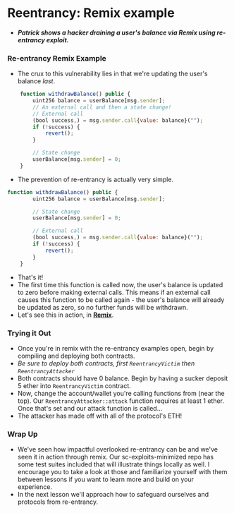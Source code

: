 # Reentrancy: Remix example
- ***Patrick shows a hacker draining a user's balance via Remix using re-entrancy exploit.***

### Re-entrancy Remix Example
- The crux to this vulnerability lies in that we're updating the user's balance _last_.

```js
    function withdrawBalance() public {
        uint256 balance = userBalance[msg.sender];
        // An external call and then a state change!
        // External call
        (bool success,) = msg.sender.call{value: balance}("");
        if (!success) {
            revert();
        }

        // State change
        userBalance[msg.sender] = 0;
    }
```

- The prevention of re-entrancy is actually very simple.

```JavaScript
function withdrawBalance() public {
        uint256 balance = userBalance[msg.sender];

        // State change
        userBalance[msg.sender] = 0;

        // External call
        (bool success,) = msg.sender.call{value: balance}("");
        if (!success) {
            revert();
        }
    }
```

- That's it!
- The first time this function is called now, the user's balance is updated to zero before making external calls. This means if an external call causes this function to be called again - the user's balance will already be updated as zero, so no further funds will be withdrawn.
- Let's see this in action, in **[Remix](https://remix.ethereum.org/#url=https://github.com/Cyfrin/sc-exploits-minimized/blob/main/src/reentrancy/Reentrancy.sol\&lang=en\&optimize=false\&runs=200\&evmVersion=null\&version=soljson-v0.8.20+commit.a1b79de6.js)**.

### Trying it Out
- Once you're in remix with the re-entrancy examples open, begin by compiling and deploying both contracts.
- _Be sure to deploy both contracts, first_ _`ReentrancyVictim`_ _then_ _`ReentrancyAttacker`_
- Both contracts should have 0 balance. Begin by having a sucker deposit 5 ether into `ReentrancyVictim` contract.
- Now, change the account/wallet you're calling functions from (near the top). Our `ReentrancyAttacker::attack` function requires at least 1 ether. Once that's set and our attack function is called...
- The attacker has made off with all of the protocol's ETH!

### Wrap Up
- We've seen how impactful overlooked re-entrancy can be and we've seen it in action through remix. Our sc-exploits-minimized repo has some test suites included that will illustrate things locally as well. I encourage you to take a look at those and familiarize yourself with them between lessons if you want to learn more and build on your experience.
- In the next lesson we'll approach how to safeguard ourselves and protocols from re-entrancy.
